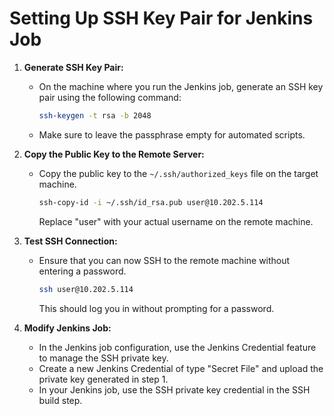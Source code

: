 # Setting Up SSH Key Pair for Jenkins Job

1. **Generate SSH Key Pair:**
   - On the machine where you run the Jenkins job, generate an SSH key pair using the following command:
     ```bash
     ssh-keygen -t rsa -b 2048
     ```
   - Make sure to leave the passphrase empty for automated scripts.

2. **Copy the Public Key to the Remote Server:**
   - Copy the public key to the `~/.ssh/authorized_keys` file on the target machine.
     ```bash
     ssh-copy-id -i ~/.ssh/id_rsa.pub user@10.202.5.114
     ```
     Replace "user" with your actual username on the remote machine.

3. **Test SSH Connection:**
   - Ensure that you can now SSH to the remote machine without entering a password.
     ```bash
     ssh user@10.202.5.114
     ```
     This should log you in without prompting for a password.

4. **Modify Jenkins Job:**
   - In the Jenkins job configuration, use the Jenkins Credential feature to manage the SSH private key.
   - Create a new Jenkins Credential of type "Secret File" and upload the private key generated in step 1.
   - In your Jenkins job, use the SSH private key credential in the SSH build step.
